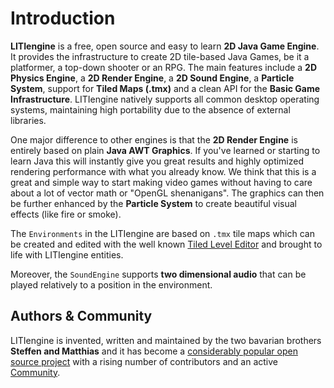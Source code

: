 # Introduction

**LITIengine** is a free, open source and easy to learn **2D Java Game Engine**. It provides the infrastructure to create 2D tile-based Java Games, be it a platformer, a top-down shooter or an RPG. The main features include a **2D Physics Engine**, a **2D Render Engine**, a **2D Sound Engine**, a **Particle System**, support for **Tiled Maps \(.tmx\)** and a clean API for the **Basic Game Infrastructure**. LITIengine natively supports all common desktop operating systems, maintaining high portability due to the absence of external libraries.

One major difference to other engines is that the **2D Render Engine** is entirely based on plain **Java AWT Graphics**. If you've learned or starting to learn Java this will instantly give you great results and highly optimized rendering performance with what you already know. We think that this is a great and simple way to start making video games without having to care about a lot of vector math or "OpenGL shenanigans". The graphics can then be further enhanced by the **Particle System** to create beautiful visual effects \(like fire or smoke\).

The `Environments` in the LITIengine are based on `.tmx` tile maps which can be created and edited with the well known [Tiled Level Editor](https://www.mapeditor.org/) and brought to life with LITIengine entities.

Moreover, the `SoundEngine` supports **two dimensional audio** that can be played relatively to a position in the environment.

## Authors & Community

LITIengine is invented, written and maintained by the two bavarian brothers **Steffen and Matthias** and it has become a [considerably popular open source project](https://github.com/gurkenlabs/litiengine) with a rising number of contributors and an active [Community](https://forum.litiengine.com/).

